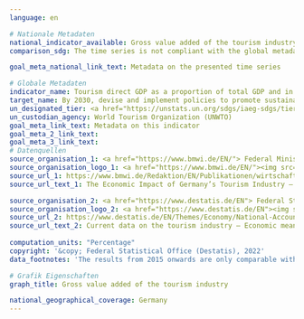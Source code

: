 ```yaml
---
language: en    

# Nationale Metadaten    
national_indicator_available: Gross value added of the tourism industry    
comparison_sdg: The time series is not compliant with the global metadata, but provides additional information.    

goal_meta_national_link_text: Metadata on the presented time series    

# Globale Metadaten    
indicator_name: Tourism direct GDP as a proportion of total GDP and in growth rate    
target_name: By 2030, devise and implement policies to promote sustainable tourism that creates jobs and promotes local culture and products    
un_designated_tier: <a href="https://unstats.un.org/sdgs/iaeg-sdgs/tier-classification/" title="Click here for more information on the UN tier classification."  target="_blank">Tier II</a>    
un_custodian_agency: World Tourism Organization (UNWTO)    
goal_meta_link_text: Metadata on this indicator    
goal_meta_2_link_text:     
goal_meta_3_link_text:         
# Datenquellen
source_organisation_1: <a href="https://www.bmwi.de/EN/"> Federal Ministry for Economic Affairs and Climate Action </a>
source_organisation_logo_1: <a href="https://www.bmwi.de/EN/"><img src="https://g205sdgs.github.io/sdg-indicators/public/OrgImgEn/bmwk.png" alt="Logo bmwk" style="height:60px; width:148px"/></a>
source_url_1: https://www.bmwi.de/Redaktion/EN/Publikationen/wirtschaftsfaktor-tourismus-deutschland.html
source_url_text_1: The Economic Impact of Germany’s Tourism Industry – Key figures from a high-revenue, cross-sectoral industry (data from 2010)

source_organisation_2: <a href="https://www.destatis.de/EN"> Federal Statistical Office (Destatis) </a>
source_organisation_logo_2: <a href="https://www.destatis.de/EN"><img src="https://g205sdgs.github.io/sdg-indicators/public/OrgImgEn/destatis.png" alt="Logo destatis" style="height:60px; width:148px"/></a>
source_url_2: https://www.destatis.de/EN/Themes/Economy/National-Accounts-Domestic-Product/Publications/Downloads-National-Accounts-Domestic-Product/current-data-tourism-industry-short-version.pdf
source_url_text_2: Current data on the tourism industry – Economic meaning and sustainability (data from 2015 onwards)
    
computation_units: "Percentage"    
copyright: '&copy; Federal Statistical Office (Destatis), 2022'    
data_footnotes: 'The results from 2015 onwards are only comparable with previous years to a limited extent. For more information see "3. Data description" in the national metadata.<br>• 2015 revised data.'    

# Grafik Eigenschaften    
graph_title: Gross value added of the tourism industry    

national_geographical_coverage: Germany    
---
```


<span></span>